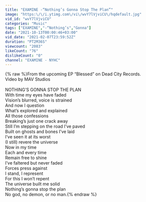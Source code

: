 ```yaml
---
title: "EXAMINE -“Nothing’s Gonna Stop The Plan”"
image: "https:\/\/i.ytimg.com\/vi\/wvY7lVjviCU\/hqdefault.jpg"
vid_id: "wvY7lVjviCU"
categories: "Music"
tags: ["EXAMINE","-“Nothing’s","Gonna"]
date: "2021-10-13T00:00:46+03:00"
vid_date: "2021-02-07T23:59:52Z"
duration: "PT2M36S"
viewcount: "2083"
likeCount: "76"
dislikeCount: "0"
channel: "EXAMINE - NYHC"
---
```

{% raw %}From the upcoming EP “Blessed” on Dead City Records.<br />Video by MAV Studios <br /><br />NOTHING’S GONNA STOP THE PLAN<br />With time my eyes have faded<br />Vision’s blurred, voice is strained<br />And now I question<br />What’s explored and explained<br />All those confessions<br />Breaking’s just one crack away<br />Still I’m stepping on the road I’ve paved<br />Built on ghosts and bones I’ve laid<br />I’ve seen it at its worst<br />(I still) revere the universe<br />Now in my time<br />Each and every time<br />Remain free to shine<br />I’ve faltered but never faded<br />Forces press against<br />I stand, I represent<br />For this I won’t repent<br />The universe built me solid<br />Nothing’s gonna stop the plan<br />No god, no demon, or no man.{% endraw %}
